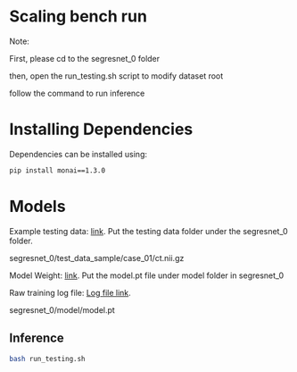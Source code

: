 # Scaling bench run

Note: 

First, please cd to the segresnet_0 folder

then, open the run_testing.sh script to modify dataset root

follow the command to run inference

# Installing Dependencies
Dependencies can be installed using:
``` bash
pip install monai==1.3.0
```

# Models

Example testing data: <a href="https://drive.google.com/file/d/168Nr1ULMoVXrTORVsq-BouuVUDmXRMll/view?usp=sharing"> link</a>. Put the testing data folder under the segresnet_0 folder. 

segresnet_0/test_data_sample/case_01/ct.nii.gz

Model Weight: <a href="https://www.dropbox.com/scl/fi/cryblbf85yp58gvph0j6r/model.pt?rlkey=w71r7d0k0h410yvvlxfqtzrii&st=magq6bda&dl=0"> link</a>. Put the model.pt file under model folder in segresnet_0

Raw training log file: <a href="https://www.dropbox.com/scl/fi/f0rmhrycmb2trhniomem9/training.log?rlkey=2vdkeqh6ud66lsabsw56wbpzb&st=9bnhbtzx&dl=0"> Log file link</a>.


segresnet_0/model/model.pt


## Inference

``` bash
bash run_testing.sh
```
